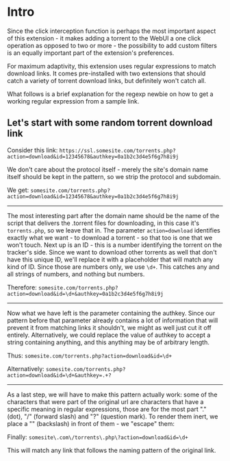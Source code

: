 # Intro #
Since the click interception function is perhaps the most important aspect of this extension - it makes adding a torrent to the WebUI a one click operation as opposed to two or more - the possibility to add custom filters is an equally important part of the extension's preferences.

For maximum adaptivity, this extension uses regular expressions to match download links. It comes pre-installed with two extensions that should catch a variety of torrent download links, but definitely won't catch all.

What follows is a brief explanation for the regexp newbie on how to get a working regular expression from a sample link.


## Let's start with some random torrent download link ##
Consider this link: `https://ssl.somesite.com/torrents.php?action=download&id=12345678&authkey=0a1b2c3d4e5f6g7h8i9j`

We don't care about the protocol itself - merely the site's domain name itself should be kept in the pattern, so we strip the protocol and subdomain.

We get: `somesite.com/torrents.php?action=download&id=12345678&authkey=0a1b2c3d4e5f6g7h8i9j`

---

The most interesting part after the domain name should be the name of the script that delivers the .torrent files for downloading, in this case it's `torrents.php`, so we leave that in. The parameter `action=download` identifies exactly what we want - to download a torrent - so that too is one that we won't touch. Next up is an ID - this is a number identifying the torrent on the tracker's side. Since we want to download other torrents as well that don't have this unique ID, we'll replace it with a placeholder that will match any kind of ID. Since those are numbers only, we use `\d+`. This catches any and all strings of numbers, and nothing but numbers.

Therefore: `somesite.com/torrents.php?action=download&id=\d+&authkey=0a1b2c3d4e5f6g7h8i9j`

---

Now what we have left is the parameter containing the authkey. Since our pattern before that parameter already contains a lot of information that will prevent it from matching links it shouldn't, we might as well just cut it off entirely. Alternatively, we could replace the value of authkey to accept a string containing anything, and this anything may be of arbitrary length.

Thus: `somesite.com/torrents.php?action=download&id=\d+`

Alternatively: `somesite.com/torrents.php?action=download&id=\d+&authkey=.+?`

---

As a last step, we will have to make this pattern actually work: some of the characters that were part of the original url are characters that have a specific meaning in regular expressions, those are for the most part "." (dot), "/" (forward slash) and "?" (question mark). To render them inert, we place a "\" (backslash) in front of them - we "escape" them:

Finally: `somesite\.com\/torrents\.php\?action=download&id=\d+`

This will match any link that follows the naming pattern of the original link.
